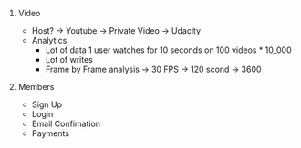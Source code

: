 1. Video
    - Host? -> Youtube -> Private Video -> Udacity
    - Analytics
        - Lot of data
        1 user watches for 10 seconds on 100 videos * 10_000
        - Lot of writes
        - Frame by Frame analysis -> 30 FPS -> 120 scond
        -> 3600

2. Members
    - Sign Up
    - Login 
    - Email Confimation 
    - Payments